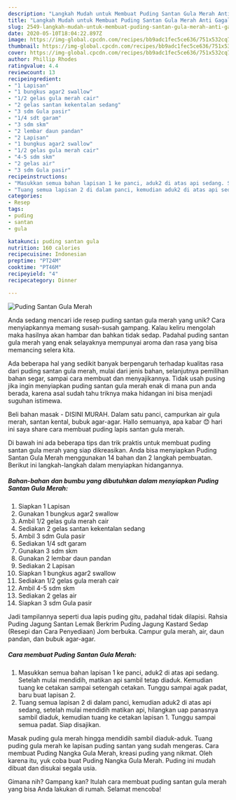```yaml
---
description: "Langkah Mudah untuk Membuat Puding Santan Gula Merah Anti Gagal"
title: "Langkah Mudah untuk Membuat Puding Santan Gula Merah Anti Gagal"
slug: 2549-langkah-mudah-untuk-membuat-puding-santan-gula-merah-anti-gagal
date: 2020-05-10T18:04:22.897Z
image: https://img-global.cpcdn.com/recipes/bb9adc1fec5ce636/751x532cq70/puding-santan-gula-merah-foto-resep-utama.jpg
thumbnail: https://img-global.cpcdn.com/recipes/bb9adc1fec5ce636/751x532cq70/puding-santan-gula-merah-foto-resep-utama.jpg
cover: https://img-global.cpcdn.com/recipes/bb9adc1fec5ce636/751x532cq70/puding-santan-gula-merah-foto-resep-utama.jpg
author: Phillip Rhodes
ratingvalue: 4.4
reviewcount: 13
recipeingredient:
- "1 Lapisan"
- "1 bungkus agar2 swallow"
- "1/2 gelas gula merah cair"
- "2 gelas santan kekentalan sedang"
- "3 sdm Gula pasir"
- "1/4 sdt garam"
- "3 sdm skm"
- "2 lembar daun pandan"
- "2 Lapisan"
- "1 bungkus agar2 swallow"
- "1/2 gelas gula merah cair"
- "4-5 sdm skm"
- "2 gelas air"
- "3 sdm Gula pasir"
recipeinstructions:
- "Masukkan semua bahan lapisan 1 ke panci, aduk2 di atas api sedang. Setelah mulai mendidih, matikan api sambil tetap diaduk. Kemudian tuang ke cetakan sampai setengah cetakan. Tunggu sampai agak padat, baru buat lapisan 2."
- "Tuang semua lapisan 2 di dalam panci, kemudian aduk2 di atas api sedang, setelah mulai mendidih matikan api, hilangkan uap panasnya sambil diaduk, kemudian tuang ke cetakan lapisan 1. Tunggu sampai semua padat. Siap disajikan."
categories:
- Resep
tags:
- puding
- santan
- gula

katakunci: puding santan gula 
nutrition: 160 calories
recipecuisine: Indonesian
preptime: "PT24M"
cooktime: "PT46M"
recipeyield: "4"
recipecategory: Dinner

---
```



![Puding Santan Gula Merah](https://img-global.cpcdn.com/recipes/bb9adc1fec5ce636/751x532cq70/puding-santan-gula-merah-foto-resep-utama.jpg)

Anda sedang mencari ide resep puding santan gula merah yang unik? Cara menyiapkannya memang susah-susah gampang. Kalau keliru mengolah maka hasilnya akan hambar dan bahkan tidak sedap. Padahal puding santan gula merah yang enak selayaknya mempunyai aroma dan rasa yang bisa memancing selera kita.

Ada beberapa hal yang sedikit banyak berpengaruh terhadap kualitas rasa dari puding santan gula merah, mulai dari jenis bahan, selanjutnya pemilihan bahan segar, sampai cara membuat dan menyajikannya. Tidak usah pusing jika ingin menyiapkan puding santan gula merah enak di mana pun anda berada, karena asal sudah tahu triknya maka hidangan ini bisa menjadi suguhan istimewa.

Beli bahan masak - DISINI MURAH. Dalam satu panci, campurkan air gula merah, santan kental, bubuk agar-agar. Hallo semuanya, apa kabar 😊 hari ini saya share cara membuat puding lapis santan gula merah.


Di bawah ini ada beberapa tips dan trik praktis untuk membuat puding santan gula merah yang siap dikreasikan. Anda bisa menyiapkan Puding Santan Gula Merah menggunakan 14 bahan dan 2 langkah pembuatan. Berikut ini langkah-langkah dalam menyiapkan hidangannya.

<!--inarticleads1-->

##### Bahan-bahan dan bumbu yang dibutuhkan dalam menyiapkan Puding Santan Gula Merah:

1. Siapkan 1 Lapisan
1. Gunakan 1 bungkus agar2 swallow
1. Ambil 1/2 gelas gula merah cair
1. Sediakan 2 gelas santan kekentalan sedang
1. Ambil 3 sdm Gula pasir
1. Sediakan 1/4 sdt garam
1. Gunakan 3 sdm skm
1. Gunakan 2 lembar daun pandan
1. Sediakan 2 Lapisan
1. Siapkan 1 bungkus agar2 swallow
1. Sediakan 1/2 gelas gula merah cair
1. Ambil 4-5 sdm skm
1. Sediakan 2 gelas air
1. Siapkan 3 sdm Gula pasir


Jadi tampilannya seperti dua lapis puding gitu, padahal tidak dilapisi. Rahsia Puding Jagung Santan Lemak Berkrim Puding Jagung Kastard Sedap (Resepi dan Cara Penyediaan) Jom berbuka. Campur gula merah, air, daun pandan, dan bubuk agar-agar. 

<!--inarticleads2-->

##### Cara membuat Puding Santan Gula Merah:

1. Masukkan semua bahan lapisan 1 ke panci, aduk2 di atas api sedang. Setelah mulai mendidih, matikan api sambil tetap diaduk. Kemudian tuang ke cetakan sampai setengah cetakan. Tunggu sampai agak padat, baru buat lapisan 2.
1. Tuang semua lapisan 2 di dalam panci, kemudian aduk2 di atas api sedang, setelah mulai mendidih matikan api, hilangkan uap panasnya sambil diaduk, kemudian tuang ke cetakan lapisan 1. Tunggu sampai semua padat. Siap disajikan.


Masak puding gula merah hingga mendidih sambil diaduk-aduk. Tuang puding gula merah ke lapisan puding santan yang sudah mengeras. Cara membuat Puding Nangka Gula Merah, kreasi puding yang nikmat. Oleh karena itu, yuk coba buat Puding Nangka Gula Merah. Puding ini mudah dibuat dan disukai segala usia. 

Gimana nih? Gampang kan? Itulah cara membuat puding santan gula merah yang bisa Anda lakukan di rumah. Selamat mencoba!
